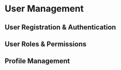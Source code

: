 # User Management

<!-- 사용자 관리 및 인증 시스템에 대한 비즈니스 로직을 문서화합니다 -->

## User Registration & Authentication

<!-- 사용자 등록 및 인증 플로우 -->

## User Roles & Permissions

<!-- 역할별 권한 매트릭스 -->

## Profile Management

<!-- 프로필 관리 정책 -->
